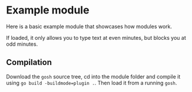 # Example module

Here is a basic example module that showcases how modules work.

If loaded, it only allows you to type text at even minutes, but blocks you at odd minutes.

## Compilation

Download the `gosh` source tree, cd into the module folder and compile it using `go build -buildmode=plugin .`. Then load it from a running `gosh`. 